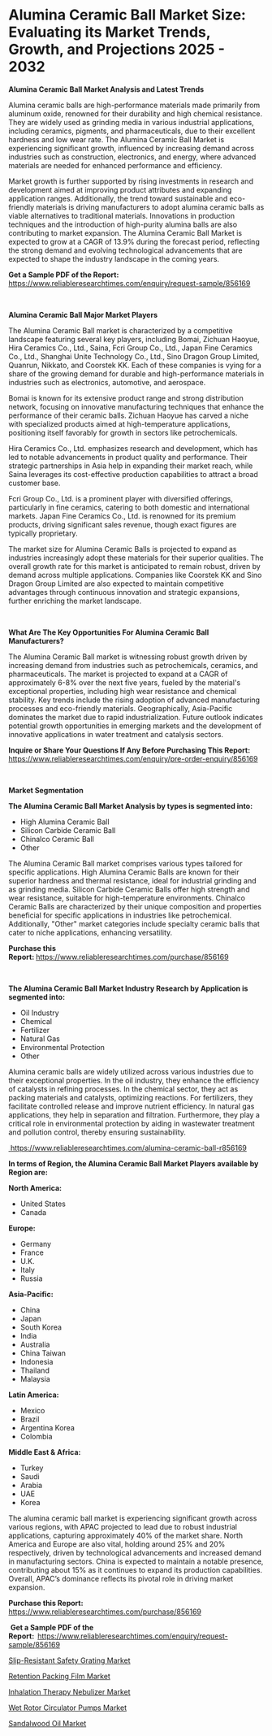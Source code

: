 <p><h1>Alumina Ceramic Ball Market Size: Evaluating its Market Trends, Growth, and Projections 2025 - 2032</h1></p><p><strong>Alumina Ceramic Ball Market Analysis and Latest Trends</strong></p>
<p><p>Alumina ceramic balls are high-performance materials made primarily from aluminum oxide, renowned for their durability and high chemical resistance. They are widely used as grinding media in various industrial applications, including ceramics, pigments, and pharmaceuticals, due to their excellent hardness and low wear rate. The Alumina Ceramic Ball Market is experiencing significant growth, influenced by increasing demand across industries such as construction, electronics, and energy, where advanced materials are needed for enhanced performance and efficiency.</p><p>Market growth is further supported by rising investments in research and development aimed at improving product attributes and expanding application ranges. Additionally, the trend toward sustainable and eco-friendly materials is driving manufacturers to adopt alumina ceramic balls as viable alternatives to traditional materials. Innovations in production techniques and the introduction of high-purity alumina balls are also contributing to market expansion. The Alumina Ceramic Ball Market is expected to grow at a CAGR of 13.9% during the forecast period, reflecting the strong demand and evolving technological advancements that are expected to shape the industry landscape in the coming years.</p></p>
<p><strong>Get a Sample PDF of the Report:&nbsp;</strong> <a href="https://www.reliableresearchtimes.com/enquiry/request-sample/856169?utm_campaign=2105&utm_medium=2&utm_source=Github&utm_content=ia&utm_term=30012025&utm_id=alumina-ceramic-ball">https://www.reliableresearchtimes.com/enquiry/request-sample/856169</a></p>
<p>&nbsp;</p>
<p><strong>Alumina Ceramic Ball Major Market Players</strong></p>
<p><p>The Alumina Ceramic Ball market is characterized by a competitive landscape featuring several key players, including Bomai, Zichuan Haoyue, Hira Ceramics Co., Ltd., Saina, Fcri Group Co., Ltd., Japan Fine Ceramics Co., Ltd., Shanghai Unite Technology Co., Ltd., Sino Dragon Group Limited, Quanrun, Nikkato, and Coorstek KK. Each of these companies is vying for a share of the growing demand for durable and high-performance materials in industries such as electronics, automotive, and aerospace.</p><p>Bomai is known for its extensive product range and strong distribution network, focusing on innovative manufacturing techniques that enhance the performance of their ceramic balls. Zichuan Haoyue has carved a niche with specialized products aimed at high-temperature applications, positioning itself favorably for growth in sectors like petrochemicals.</p><p>Hira Ceramics Co., Ltd. emphasizes research and development, which has led to notable advancements in product quality and performance. Their strategic partnerships in Asia help in expanding their market reach, while Saina leverages its cost-effective production capabilities to attract a broad customer base.</p><p>Fcri Group Co., Ltd. is a prominent player with diversified offerings, particularly in fine ceramics, catering to both domestic and international markets. Japan Fine Ceramics Co., Ltd. is renowned for its premium products, driving significant sales revenue, though exact figures are typically proprietary.</p><p>The market size for Alumina Ceramic Balls is projected to expand as industries increasingly adopt these materials for their superior qualities. The overall growth rate for this market is anticipated to remain robust, driven by demand across multiple applications. Companies like Coorstek KK and Sino Dragon Group Limited are also expected to maintain competitive advantages through continuous innovation and strategic expansions, further enriching the market landscape.</p></p>
<p>&nbsp;</p>
<p><strong>What Are The Key Opportunities For Alumina Ceramic Ball Manufacturers?</strong></p>
<p><p>The Alumina Ceramic Ball market is witnessing robust growth driven by increasing demand from industries such as petrochemicals, ceramics, and pharmaceuticals. The market is projected to expand at a CAGR of approximately 6-8% over the next five years, fueled by the material's exceptional properties, including high wear resistance and chemical stability. Key trends include the rising adoption of advanced manufacturing processes and eco-friendly materials. Geographically, Asia-Pacific dominates the market due to rapid industrialization. Future outlook indicates potential growth opportunities in emerging markets and the development of innovative applications in water treatment and catalysis sectors.</p></p>
<p><strong>Inquire or Share Your Questions If Any Before Purchasing This Report:</strong> <a href="https://www.reliableresearchtimes.com/enquiry/pre-order-enquiry/856169?utm_campaign=2105&utm_medium=2&utm_source=Github&utm_content=ia&utm_term=30012025&utm_id=alumina-ceramic-ball">https://www.reliableresearchtimes.com/enquiry/pre-order-enquiry/856169</a></p>
<p>&nbsp;</p>
<p><strong>Market Segmentation</strong></p>
<p><strong>The Alumina Ceramic Ball Market Analysis by types is segmented into:</strong></p>
<p><ul><li>High Alumina Ceramic Ball</li><li>Silicon Carbide Ceramic Ball</li><li>Chinalco Ceramic Ball</li><li>Other</li></ul></p>
<p><p>The Alumina Ceramic Ball market comprises various types tailored for specific applications. High Alumina Ceramic Balls are known for their superior hardness and thermal resistance, ideal for industrial grinding and as grinding media. Silicon Carbide Ceramic Balls offer high strength and wear resistance, suitable for high-temperature environments. Chinalco Ceramic Balls are characterized by their unique composition and properties beneficial for specific applications in industries like petrochemical. Additionally, "Other" market categories include specialty ceramic balls that cater to niche applications, enhancing versatility.</p></p>
<p><strong>Purchase this Report:&nbsp;</strong><a href="https://www.reliableresearchtimes.com/purchase/856169?utm_campaign=2105&utm_medium=2&utm_source=Github&utm_content=ia&utm_term=30012025&utm_id=alumina-ceramic-ball">https://www.reliableresearchtimes.com/purchase/856169</a></p>
<p>&nbsp;</p>
<p><strong>The Alumina Ceramic Ball Market Industry Research by Application is segmented into:</strong></p>
<p><ul><li>Oil Industry</li><li>Chemical</li><li>Fertilizer</li><li>Natural Gas</li><li>Environmental Protection</li><li>Other</li></ul></p>
<p><p>Alumina ceramic balls are widely utilized across various industries due to their exceptional properties. In the oil industry, they enhance the efficiency of catalysts in refining processes. In the chemical sector, they act as packing materials and catalysts, optimizing reactions. For fertilizers, they facilitate controlled release and improve nutrient efficiency. In natural gas applications, they help in separation and filtration. Furthermore, they play a critical role in environmental protection by aiding in wastewater treatment and pollution control, thereby ensuring sustainability.</p></p>
<p><a href="https://www.reliableresearchtimes.com/alumina-ceramic-ball-r856169?utm_campaign=2105&utm_medium=2&utm_source=Github&utm_content=ia&utm_term=30012025&utm_id=alumina-ceramic-ball">&nbsp;https://www.reliableresearchtimes.com/alumina-ceramic-ball-r856169</a></p>
<p><strong>In terms of Region, the Alumina Ceramic Ball Market Players available by Region are:</strong></p>
<p>
    <p> <strong> North America: </strong>
        <ul>
            <li>United States</li>
            <li>Canada</li>
        </ul>
        </p> 
    <p> <strong> Europe: </strong>
        <ul>
            <li>Germany</li>
            <li>France</li>
            <li>U.K.</li>
            <li>Italy</li>
            <li>Russia</li>
        </ul>
        </p> 
    <p> <strong> Asia-Pacific: </strong>
        <ul>
            <li>China</li>
            <li>Japan</li>
            <li>South Korea</li>
            <li>India</li>
            <li>Australia</li>
            <li>China Taiwan</li>
            <li>Indonesia</li>
            <li>Thailand</li>
            <li>Malaysia</li>
        </ul>
        </p> 
    <p> <strong> Latin America: </strong>
        <ul>
            <li>Mexico</li>
            <li>Brazil</li>
            <li>Argentina Korea</li>
            <li>Colombia</li>
        </ul>
        </p> 
    <p> <strong> Middle East & Africa: </strong>
        <ul>
            <li>Turkey</li>
            <li>Saudi</li>
            <li>Arabia</li>
            <li>UAE</li>
            <li>Korea</li>
        </ul>
    </p>
    </p>
<p><p>The alumina ceramic ball market is experiencing significant growth across various regions, with APAC projected to lead due to robust industrial applications, capturing approximately 40% of the market share. North America and Europe are also vital, holding around 25% and 20% respectively, driven by technological advancements and increased demand in manufacturing sectors. China is expected to maintain a notable presence, contributing about 15% as it continues to expand its production capabilities. Overall, APAC’s dominance reflects its pivotal role in driving market expansion.</p></p>
<p><strong>Purchase this Report: </strong><a href="https://www.reliableresearchtimes.com/purchase/856169?utm_campaign=2105&utm_medium=2&utm_source=Github&utm_content=ia&utm_term=30012025&utm_id=alumina-ceramic-ball">https://www.reliableresearchtimes.com/purchase/856169</a></p>
<p>&nbsp;<strong>Get a Sample PDF of the Report:&nbsp;&nbsp;</strong><a href="https://www.reliableresearchtimes.com/enquiry/request-sample/856169?utm_campaign=2105&utm_medium=2&utm_source=Github&utm_content=ia&utm_term=30012025&utm_id=alumina-ceramic-ball">https://www.reliableresearchtimes.com/enquiry/request-sample/856169</a></p>
<p><strong></strong></p>
<p><p><a href="https://www.linkedin.com/pulse/slip-resistant-safety-grating-market-analysis-present-i2d5c?utm_campaign=2105&utm_medium=2&utm_source=Github&utm_content=ia&utm_term=30012025&utm_id=alumina-ceramic-ball">Slip-Resistant Safety Grating Market</a></p><p><a href="https://www.linkedin.com/pulse/retention-packing-film-market-insights-report-company-specific-nfbnc?utm_campaign=2105&utm_medium=2&utm_source=Github&utm_content=ia&utm_term=30012025&utm_id=alumina-ceramic-ball">Retention Packing Film Market</a></p><p><a href="https://github.com/ElviraLeka1962/Market-Research-Report-List-1/blob/main/inhalation-therapy-nebulizer-market.md?utm_campaign=2105&utm_medium=2&utm_source=Github&utm_content=ia&utm_term=30012025&utm_id=alumina-ceramic-ball">Inhalation Therapy Nebulizer Market</a></p><p><a href="https://www.linkedin.com/pulse/projecting-growth-trajectory-wet-rotor-circulator-pumps-e8u5f?utm_campaign=2105&utm_medium=2&utm_source=Github&utm_content=ia&utm_term=30012025&utm_id=alumina-ceramic-ball">Wet Rotor Circulator Pumps Market</a></p><p><a href="https://github.com/kimberjam0i/Market-Research-Report-List-1/blob/main/sandalwood-oil-market.md?utm_campaign=2105&utm_medium=2&utm_source=Github&utm_content=ia&utm_term=30012025&utm_id=alumina-ceramic-ball">Sandalwood Oil Market</a></p></p>